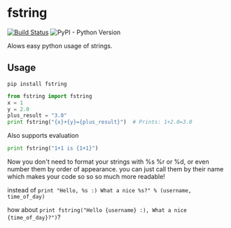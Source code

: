 # fstring
[![Build Status](https://travis-ci.org/rinslow/fstring.svg?branch=master)](https://travis-ci.org/rinslow/fstring)
![PyPI - Python Version](https://img.shields.io/pypi/pyversions/fstring.svg)

Alows easy python usage of strings.

## Usage
```pip install fstring```

```python
from fstring import fstring
x = 1
y = 2.0
plus_result = "3.0"
print fstring("{x}+{y}={plus_result}")  # Prints: 1+2.0=3.0
```
Also supports evaluation
```python
print fstring("1+1 is {1+1}")
```


Now you don't need to format your strings with %s %r or %d, or even number them by order of appearance.
you can just call them by their name which makes your code so so so much more readable!

instead of ```print "Hello, %s :) What a nice %s?" % (username, time_of_day)```

how about ```print fstring("Hello {username} :), What a nice {time_of_day}?")```?


